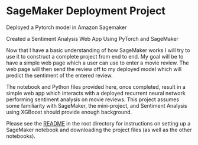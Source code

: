 # SageMaker Deployment Project

Deployed a Pytorch model in Amazon Sagemaker 

Created a Sentiment Analysis Web App Using PyTorch and SageMaker

Now that I have a basic understanding of how SageMaker works I will try to use it to construct a complete project from end to end. My goal will be to have a simple web page which a user can use to enter a movie review. The web page will then send the review off to my deployed model which will predict the sentiment of the entered review.

The notebook and Python files provided here, once completed, result in a simple web app which interacts with a deployed recurrent neural network performing sentiment analysis on movie reviews. This project assumes some familiarity with SageMaker, the mini-project, and Sentiment Analysis using XGBoost should provide enough background.

Please see the [README](https://github.com/udacity/sagemaker-deployment/tree/master/README.md) in the root directory for instructions on setting up a SageMaker notebook and downloading the project files (as well as the other notebooks).
